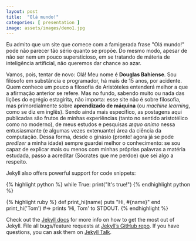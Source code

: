 ```yaml
---
layout: post
title:  "Olá mundo!"
categories: [ presentation ]
image: assets/images/demo1.jpg
---
```

Eu admito que um site que comece com a famigerada frase "Olá mundo!" pode não parecer tão sério quanto se propõe. Do mesmo modo, apesar de não ser nem um pouco supersticioso, em se tratando de máteria de inteligência artificial, não queremos dar chance ao azar.



Vamos, pois, tentar de novo: Olá! Meu nome é **Douglas Bahiense**. Sou filósofo em substância e programador, há mais de 15 anos, por acidente. Quem conhece um pouco a filosofia de Aristóteles entenderá melhor a que a afirmação anterior se refere. Mas no fundo, sabendo muito ou nada das lições do egrégio estagirita, não importa: esse site não é sobre filosofia, mas primordialmente sobre **aprendizado de máquina** (ou *machine learning*, como se diz em inglês). Sendo ainda mais específico, as postagens aqui publicadas são frutos de minhas experiências (tanto no sentido aristotélico como no moderno), de meus estudos e pesquisas *æquo animo* nessa entusiasmante (e algumas vezes extenuante) área da ciência da computação. Dessa forma, desde o ginásio (pronto! agora já se pode *predizer* a minha idade) sempre guardei melhor o conhecimento: se sou capaz de explicar mais ou menos com minhas próprias palavras a matéria estudada, passo a acreditar (Sócrates que me perdoe) que sei algo a respeito.



Jekyll also offers powerful support for code snippets:


{% highlight python %}
while True:
  print("It's true!")
{% endhighlight python %}


{% highlight ruby %}
def print_hi(name)
  puts "Hi, #{name}"
end
print_hi('Tom')
#=> prints 'Hi, Tom' to STDOUT.
{% endhighlight %}

Check out the [Jekyll docs][jekyll-docs] for more info on how to get the most out of Jekyll. File all bugs/feature requests at [Jekyll’s GitHub repo][jekyll-gh]. If you have questions, you can ask them on [Jekyll Talk][jekyll-talk].

[jekyll-docs]: https://jekyllrb.com/docs/home
[jekyll-gh]:   https://github.com/jekyll/jekyll
[jekyll-talk]: https://talk.jekyllrb.com/
